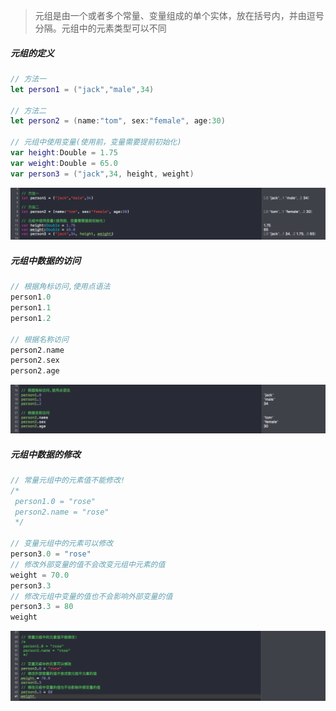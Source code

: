 > 元组是由一个或者多个常量、变量组成的单个实体，放在括号内，并由逗号分隔。元组中的元素类型可以不同

##### 元组的定义

```Swift
// 方法一
let person1 = ("jack","male",34)

// 方法二
let person2 = (name:"tom", sex:"female", age:30)

// 元组中使用变量(使用前，变量需要提前初始化)
var height:Double = 1.75
var weight:Double = 65.0
var person3 = ("jack",34, height, weight)
```
![](https://github.com/CalvinCheungCoder/Swift/blob/master/16-%E5%85%83%E7%BB%84Tuples/16-01.png)

##### 元组中数据的访问
```Swift
// 根据角标访问,使用点语法
person1.0
person1.1
person1.2

// 根据名称访问
person2.name
person2.sex
person2.age
```
![](https://github.com/CalvinCheungCoder/Swift/blob/master/16-%E5%85%83%E7%BB%84Tuples/16-02.png)

##### 元组中数据的修改
```Swift
// 常量元组中的元素值不能修改!
/*
 person1.0 = "rose"
 person2.name = "rose"
 */

// 变量元组中的元素可以修改
person3.0 = "rose"
// 修改外部变量的值不会改变元组中元素的值
weight = 70.0
person3.3
// 修改元组中变量的值也不会影响外部变量的值
person3.3 = 80
weight
```
![](https://github.com/CalvinCheungCoder/Swift/blob/master/16-%E5%85%83%E7%BB%84Tuples/16-03.png)

